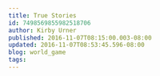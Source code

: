 ```yaml
---
title: True Stories
id: 7498569855982518706
author: Kirby Urner
published: 2016-11-07T08:15:00.003-08:00
updated: 2016-11-07T08:53:45.596-08:00
blog: world_game
tags: 
---
```


